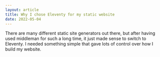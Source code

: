 ```yaml
---
layout: article
title: Why I chose Eleventy for my static website
date: 2022-05-04
---
```


There are many different static site generators out there, but after having used middleman for such a long time, it just made sense to switch to Eleventy. I needed something simple that gave lots of control over how I build my website.
